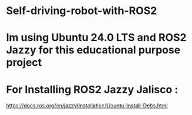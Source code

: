 # Self-driving-robot-with-ROS2

# Im using Ubuntu 24.0 LTS and ROS2 Jazzy for this educational purpose project


# For Installing ROS2 Jazzy Jalisco : 
https://docs.ros.org/en/jazzy/Installation/Ubuntu-Install-Debs.html

